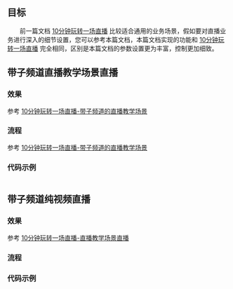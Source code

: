 ##  目标

&emsp;&emsp;前一篇文档 [10分钟玩转一场直播](/live/playLive) 比较适合通用的业务场景，假如要对直播业务进行深入的细节设置，您可以参考本篇文档，本篇文档实现的功能和 [10分钟玩转一场直播](/live/playLive) 完全相同，区别是本篇文档的参数设置更为丰富，控制更加细致。

## 带子频道直播教学场景直播

### 效果

参考 [10分钟玩转一场直播-带子频道的直播教学场景](/live/#/playLive?id=带子频道的直播教学场景)

### 流程

参考 [10分钟玩转一场直播-带子频道的直播教学场景](/live/#/playLive?id=带子频道的直播教学场景)

### 代码示例

```java

```



## 带子频道纯视频直播

### 效果

参考 [10分钟玩转一场直播-直播教学场景直播](/live/#/playLive?id=带子频道的直播教学场景)

### 流程



### 代码示例

```java

```

